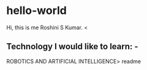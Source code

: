 # hello-world
Hi, this is me Roshini S Kumar.
<snippet>
  <content><
## Technology I would like to learn: -
ROBOTICS AND ARTIFICIAL INTELLIGENCE>
</content>
  <tabTrigger>readme</tabTrigger>
</snippet>
